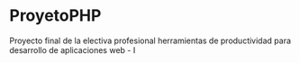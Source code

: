 # ProyetoPHP
Proyecto final de la electiva profesional herramientas de productividad para desarrollo de aplicaciones web - I
